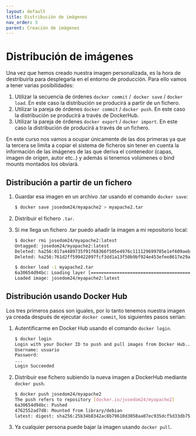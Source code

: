 ```yaml
---
layout: default
title: Distribución de imágenes
nav_order: 3
parent: Creación de imágenes
---
```


# Distribución de imágenes

Una vez que hemos creado nuestra imagen personalizada, es la hora de destribuirla para desplegarla en el entorno de producción. Para ello vamos a tener varias posibilidades:


1. Utilizar la secuencia de órdenes `docker commit` /` docker save` / `docker load`. En este caso la distribución se producirá a partir de un fichero.
2. Utilizar la pareja de órdenes `docker commit` / `docker push`. En este caso la distribución se producirá a través de DockerHub.
3. Utilizar la pareja de órdenes `docker export` / `docker import`. En este caso la distribución de producirá a través de un fichero.

En este curso nos vamos a ocupar  únicamente de las dos primeras ya que la tercera se limita a copiar el sistema de ficheros sin tener en cuenta la información de las imágenes de las que deriva el contenedor (capas, imagen de origen, autor etc..) y además si tenemos volúmenes o bind mounts montados los obviará.

## Distribución a partir de un fichero

1. Guardar esa imagen en un archivo .tar usando el comando `docker save`:

    ```bash    
    $ docker save josedom24/myapache2 > myapache2.tar
    ```

2. Distribuir el fichero `.tar`.

3. Si me llega un fichero .tar puedo añadir la imagen a mi repositorio local:

    ```bash
    $ docker rmi josedom24/myapache2:latest 
    Untagged: josedom24/myapache2:latest
    Deleted: ha256:017a4489735f91f68366f505e4976c111129699785e1ef609aeb51615f98fc4
    Deleted: ha256:761d2ff599422097fcf3dd1a13f50b9bf924e453efee8617e29a78602efcf21
    
    $ docker load -i myapache2.tar          
    6a30654d94bc: Loading layer [==================================================>]  132.4MB/132.4MB
    Loaded image: josedom24/myapache2:latest
    ```
## Distribución usando Docker Hub

Los tres primeros pasos son iguales, por lo tanto tenemos nuestra imagen ya creada después de ejecutar `docker commit`, los siguientes pasos serían:

1. Autentificarme en Docker Hub usando el comando `docker login`.

    ```bash
    $ docker login 
    Login with your Docker ID to push and pull images from Docker Hub...
    Username: usuario
    Password: 
    ...
    Login Succeeded
    ```

2. Distribuir ese fichero subiendo la nueva imagen a DockerHub mediante `docker push`.

    ```bash
    $ docker push josedom24/myapache2
    The push refers to repository [docker.io/josedom24/myapache2]
    6a30654d94bc: Pushed 
    4762552ad7d8: Mounted from library/debian 
    latest: digest: sha256:25b34b8342ac8b79610d3058aa07ec935dcf5d33db7544da9a216050e1d2077a size: 741
    ```

3. Ya cualquier persona puede bajar la imagen usando `docker pull`.
